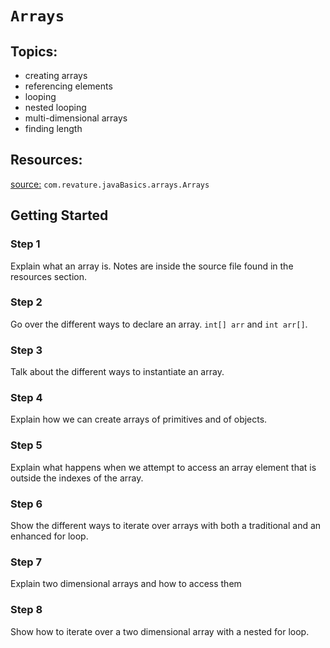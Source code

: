 # `Arrays`
## Topics: 
* creating arrays 
* referencing elements 
* looping
* nested looping
* multi-dimensional arrays
* finding length
## Resources: 
[source:](https://gitlab.com/revature_training/java-team/-/blob/master/java-standard-examples/java/src/main/java/com/revature/javaBasics/arrays/Arrays.java) `com.revature.javaBasics.arrays.Arrays`
 
## Getting Started
### Step 1
Explain what an array is. Notes are inside the source file found in the resources section.
### Step 2
Go over the different ways to declare an array. `int[] arr` and `int arr[]`.
### Step 3
Talk about the different ways to instantiate an array.
### Step 4
Explain how we can create arrays of primitives and of objects.
### Step 5
Explain what happens when we attempt to access an array element that is outside the indexes of the array.
### Step 6
Show the different ways to iterate over arrays with both a traditional and an enhanced for loop.
### Step 7
Explain two dimensional arrays and how to access them
### Step 8
Show how to iterate over a two dimensional array with a nested for loop.